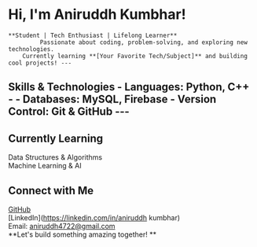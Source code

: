 #           Hi, I'm Aniruddh Kumbhar! 
 
    **Student | Tech Enthusiast | Lifelong Learner**   
             Passionate about coding, problem-solving, and exploring new technologies.   
        Currently learning **[Your Favorite Tech/Subject]** and building cool projects! --- 
##   Skills & Technologies   - **Languages:** Python, C++   -  - **Databases:** MySQL, Firebase   - **Version Control:** Git & GitHub   --- 
##    Currently Learning   
  Data Structures & Algorithms   
  Machine Learning & AI   
##        Connect with Me   
   [GitHub](https://github.com/aniruddh47)   
   [LinkedIn](https://linkedin.com/in/aniruddh kumbhar)   
       Email: aniruddh4722@gmail.com   
        **Let's build something amazing together! **  
